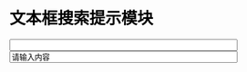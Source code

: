 # 文本框搜索提示模块
<div class="example_container">
    <style class="example_css">
    body{
    	font-family: "SimSun","宋体","Arial","HELVETICA","sans-serif";
		color: #000;
    }
    #text_simple{
    	width: 400px;
    }
    </style>
    <div class="example_html">
    	<input type="text" id="text_simple"/>
    </div>
    <script class="example_js">
    W.use('j/m_search_suggest',function(Suggest){
    	var $textBox = $('#text_simple');
    	new Suggest({
    		'textBox': $textBox
    		,'bindEvent': false
    		,'onSelect': function(data){
    			$textBox.val(data[2]+data[0]);
    		}
    	});
    });
    </script>
</div>
<div class="example_container">
    <style class="example_css">
    #text_fuza{
    	width: 400px;
    }
    </style>
    <div class="example_html">
    	<input type="text" id="text_fuza" value="请输入内容"/>
    </div>
    <script class="example_js">
    W.use('j/m_search_suggest',function(Suggest){
    	var text = "请输入内容";
    	var $textBox = $('#text_fuza').focus(function(){
    		if($(this).val() == text){
    			$(this).val('');
    		}
    	}).blur(function(){
    		if(!$(this).val()){
    			$(this).val(text)
    		}
    	});
    	new Suggest({
    		'textBox': $textBox
    		,'bindEvent': false
    		,'onSelect': function(data){
    			$textBox.val(data[2]+data[0]);
    		}
    	});
    });
    </script>
</div>